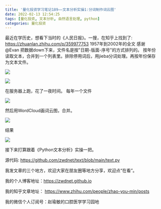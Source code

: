 ```yaml
---
title: '量化投资学习笔记189——文本分析实操1:分词制作词云图'
date: 2022-02-13 12:54:25
tags: [量化投资, 文本分析, 自然语言处理, python]
categories: 量化投资
---
```

最近在学历史，想看下当时的《人民日报》。一搜，在知乎上找到了:
https://zhuanlan.zhihu.com/p/359977753
1957年到2002年的全文
感谢@Evan 
把数据down下来，文件名是按"日期-版面-序号"的方式排列的。
按年份读取文本，合并到一个列表里。排除停用词后，用jieba分词处理。再按年份保存为文本文件。

![](https://zymblog-1258069789.cos.ap-chengdu.myqcloud.com/blog0178-QTLearn/158/01.jpg)


![](https://zymblog-1258069789.cos.ap-chengdu.myqcloud.com/blog0178-QTLearn/158/02.jpg)

在服务器上跑，花了一夜时间。
每年一个文件

![](https://zymblog-1258069789.cos.ap-chengdu.myqcloud.com/blog0178-QTLearn/158/03.jpg)

然后用WordCloud画词云图，合并。

![](https://zymblog-1258069789.cos.ap-chengdu.myqcloud.com/blog0178-QTLearn/158/04.jpg)

结果

![](https://zymblog-1258069789.cos.ap-chengdu.myqcloud.com/blog0178-QTLearn/158/05.png)

接下来打算跟着《Python文本分析》实操一把。

源代码: https://github.com/zwdnet/text/blob/main/text.py




我发文章的三个地方，欢迎大家在朋友圈等地方分享，欢迎点“在看”。

我的个人博客地址：https://zwdnet.github.io

我的知乎文章地址： https://www.zhihu.com/people/zhao-you-min/posts

我的微信个人订阅号：赵瑜敏的口腔医学学习园地


